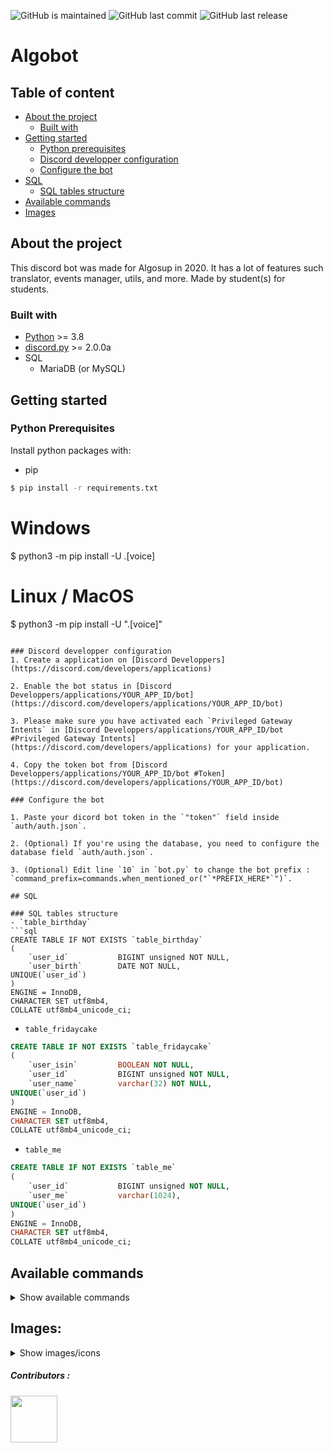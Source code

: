 ![GitHub is maintained](https://img.shields.io/maintenance/yes/2022?color=success)
![GitHub last commit](https://img.shields.io/github/last-commit/PaulMarisOUMary/Algosup-Discord?color=informational)
![GitHub last release](https://img.shields.io/github/v/release/PaulMarisOUMary/Algosup-Discord?color=blueviolet)
  
# Algobot

## Table of content

- [About the project](#about-the-project)
	- [Built with](#built-with)
- [Getting started](#getting-started)
	- [Python prerequisites](#python-prerequisites)
	- [Discord developper configuration](#discord-developper-configuration)
	- [Configure the bot](#configure-the-bot)
- [SQL](#sql)
	- [SQL tables structure](#sql-tables-structure)
- [Available commands](#available-commands)
- [Images](#images)
## About the project

This discord bot was made for Algosup in 2020. It has a lot of features such translator, events manager, utils, and more. Made by student(s) for students.

### Built with

- [Python](https://python.org/) >= 3.8
- [discord.py](https://discordpy.readthedocs.io) >= 2.0.0a
- SQL
	- MariaDB (or MySQL)

## Getting started

### Python Prerequisites

Install python packages with:
- pip
```bash
$ pip install -r requirements.txt
```

# Windows
$ python3 -m pip install -U .[voice]
# Linux / MacOS
$ python3 -m pip install -U ".[voice]"
```

### Discord developper configuration
1. Create a application on [Discord Developpers](https://discord.com/developers/applications)

2. Enable the bot status in [Discord Developpers/applications/YOUR_APP_ID/bot](https://discord.com/developers/applications/YOUR_APP_ID/bot)

3. Please make sure you have activated each `Privileged Gateway Intents` in [Discord Developpers/applications/YOUR_APP_ID/bot #Privileged Gateway Intents](https://discord.com/developers/applications) for your application.

4. Copy the token bot from [Discord Developpers/applications/YOUR_APP_ID/bot #Token](https://discord.com/developers/applications/YOUR_APP_ID/bot)

### Configure the bot

1. Paste your dicord bot token in the `"token"` field inside `auth/auth.json`.

2. (Optional) If you're using the database, you need to configure the database field `auth/auth.json`.

3. (Optional) Edit line `10` in `bot.py` to change the bot prefix : `command_prefix=commands.when_mentioned_or("`*PREFIX_HERE*`")`.

## SQL

### SQL tables structure
- `table_birthday`
```sql
CREATE TABLE IF NOT EXISTS `table_birthday`
(
    `user_id`           BIGINT unsigned NOT NULL,
    `user_birth`        DATE NOT NULL,
UNIQUE(`user_id`)
)
ENGINE = InnoDB,
CHARACTER SET utf8mb4,
COLLATE utf8mb4_unicode_ci;
```

- `table_fridaycake`
```sql
CREATE TABLE IF NOT EXISTS `table_fridaycake`
(
    `user_isin`         BOOLEAN NOT NULL,
    `user_id`           BIGINT unsigned NOT NULL,
    `user_name`         varchar(32) NOT NULL,
UNIQUE(`user_id`)
)
ENGINE = InnoDB,
CHARACTER SET utf8mb4,
COLLATE utf8mb4_unicode_ci;
```

- `table_me`
```sql
CREATE TABLE IF NOT EXISTS `table_me`
(
    `user_id`           BIGINT unsigned NOT NULL,
    `user_me`           varchar(1024),
UNIQUE(`user_id`)
)
ENGINE = InnoDB,
CHARACTER SET utf8mb4,
COLLATE utf8mb4_unicode_ci;
```

## Available commands

<details>

<summary>Show available commands</summary>

([smth,smthelse] are aliases)

  

- ADMIN:

```c#

?deletechannel {name}

["delc"]

  

?killloop {cog}

["kill"]

  

?reload {cog}

["rel"]

  

?reloadall

["rell", "relall"]

  

?reloadviews

["rmod", "rview", "rviews"]

```

  

- BASIC:

```c#

?help

["h", "?", "commands"]

  

?ping

[]

```



- BIRTHDAY:

```c#

?birthday

["bd", "setbirthday", "setbirth", "birth"]

  

?showbirthday

['showbirth', 'sbd']

```

  

- FRIDAYCAKE:

```c#

?fridaycake

["fc"]

  

?all

["a", "fa"]

  

?next

["n", "nc"]

  

?when

["w", "fw"]

```



- INFO:

```c#

?emojilist

["ce", "el"]

?lookup {user}

["lk"]

?profilepicture

["pp"]

?stat

['status','graph','gs','sg']

```


- ME:

```c#

?description

["me"]

  

?showdescription

["sme", "showme"]

```

  

- PRIVATETEXTUAL:

```c#

?createprivate

["create", "+"]

  

?deleteprivate

["delete", "-"]

  

?renameprivate

["rename", "_"]

  

?addprivate

["add", ">"]

```

  

- SPOTIFY:

```c#

?spotify {user}

["sp", "sy", "spy", "spot"]

```

  

- USEFULL:

```c#

?strawpoll

["stp", "straw", "sondage"]

```

</details>

  

## Images:

<details>

<summary>Show images/icons</summary>

  

## Algosup (students)

![](https://github.com/WarriorMachine/Algosup-Discord/blob/main/images/algosup_base.png?raw=true)

  

## ALPHA

![](https://github.com/WarriorMachine/Algosup-Discord/blob/main/images/algosup_alpha.png?raw=true)

- Promotion Alpha 2020-2021 : `Aurélien`  `Brendon`  `Clément`  `Clémentine`  `Eloi` ~~`Eric`~~ `Florent`  `Ivan` ~~`Jules`~~ `Karine`  `Laura-Lee`  `Laurent`  `Louis`  `Martin`  `Max`  `Paul` ~~`Robin`~~ `Romain`  `Salahedine` ~~`Steevy`~~ `Théo`

## BETA

![](https://github.com/WarriorMachine/Algosup-Discord/blob/main/images/algosup_beta.png?raw=true)

- Promotion Beta 2021-2022 : `Alexandre`  `Antonin`  `Arthur`  `David`  `Elise`  `Gaël`  `Guillaume`  `Léo`  `Mathieu`  `Maxime`  `Nicolas`  `Paul`  `Pierre`  `Quentin`  `Robin`  `Théo`  `Thomas`

## GAMMA

![](https://github.com/WarriorMachine/Algosup-Discord/blob/main/images/algosup_gamma.png?raw=true)

- Promotion Gamma 2022-2023 :

## DELTA

![](https://github.com/WarriorMachine/Algosup-Discord/blob/main/images/algosup_delta.png?raw=true)

- Promotion Delta 2023-2024 :

## EPSILON

![](https://github.com/WarriorMachine/Algosup-Discord/blob/main/images/algosup_epsilon.png?raw=true)

- Promotion Epsilon 2024-2025 :

## ZETA

![](https://github.com/WarriorMachine/Algosup-Discord/blob/main/images/algosup_zeta.png?raw=true)

- Promotion Zeta 2025-2026 :

## ETA

![](https://github.com/WarriorMachine/Algosup-Discord/blob/main/images/algosup_eta.png?raw=true)

- Promotion Eta 2026-2027 :

## THETA

![](https://github.com/WarriorMachine/Algosup-Discord/blob/main/images/algosup_theta.png?raw=true)

- Promotion Theta 2027-2028 :

## IOTA

![](https://github.com/WarriorMachine/Algosup-Discord/blob/main/images/algosup_Iota.png?raw=true)

- Promotion Iota 2028-2029 :

## KAPPA

![](https://github.com/WarriorMachine/Algosup-Discord/blob/main/images/algosup_kappa.png?raw=true)

- Promotion Kappa 2029-2030 :

## LAMBDA

![](https://github.com/WarriorMachine/Algosup-Discord/blob/main/images/algosup_lambda.png?raw=true)

- Promotion Lambda 2030-2031 :

## MU

![](https://github.com/WarriorMachine/Algosup-Discord/blob/main/images/algosup_mu.png?raw=true)

- Promotion Mu 2031-2032 :

## NU

![](https://github.com/WarriorMachine/Algosup-Discord/blob/main/images/algosup_nu.png?raw=true)

- Promotion Nu 2032-2033 :

## XI

![](https://github.com/WarriorMachine/Algosup-Discord/blob/main/images/algosup_xi.png?raw=true)

- Promotion Xi 2033-2034 :

## OMICRON

![](https://github.com/WarriorMachine/Algosup-Discord/blob/main/images/algosup_omicron.png?raw=true)

- Promotion Omicron 2034-2035 :

## PI

![](https://github.com/WarriorMachine/Algosup-Discord/blob/main/images/algosup_pi.png?raw=true)

- Promotion Pi 2035-2036 :

## RHO

![](https://github.com/WarriorMachine/Algosup-Discord/blob/main/images/algosup_rho.png?raw=true)

- Promotion Rho 2036-2037 :

## SIGMA

![](https://github.com/WarriorMachine/Algosup-Discord/blob/main/images/algosup_sigma.png?raw=true)

- Promotion Sigma 2037-2038 :

## TAU

![](https://github.com/WarriorMachine/Algosup-Discord/blob/main/images/algosup_tau.png?raw=true)

- Promotion Tau 2038-2039 :

## UPSILON

![](https://github.com/WarriorMachine/Algosup-Discord/blob/main/images/algosup_upsilon.png?raw=true)

- Promotion Upsilon 2039-2040 :

## PHI

![](https://github.com/WarriorMachine/Algosup-Discord/blob/main/images/algosup_phi.png?raw=true)

- Promotion Phi 2040-2041 :

## CHI

![](https://github.com/WarriorMachine/Algosup-Discord/blob/main/images/algosup_chi.png?raw=true)

- Promotion Chi 2041-2042 :

## PSI

![](https://github.com/WarriorMachine/Algosup-Discord/blob/main/images/algosup_psi.png?raw=true)

- Promotion Psi 2042-2043 :

## OMEGA

![](https://github.com/WarriorMachine/Algosup-Discord/blob/main/images/algosup_omega.png?raw=true)

- Promotion Omega 2043-2044 :

## Algosup (sample)

![](https://github.com/WarriorMachine/Algosup-Discord/blob/main/images/algosup.png?raw=true)

## Discord bot logo (sample)

![](https://github.com/PaulMarisOUMary/Algosup-Discord/blob/main/images/bot_logo.png?raw=true)

</details>

  

<h5>Contributors :</h5>

<a  href="https://github.com/PaulMarisOUMary/Algosup-Discord/graphs/contributors">

<img  width="75px"  src="https://contrib.rocks/image?repo=PaulMarisOUMary/Algosup-Discord" />

</a>
